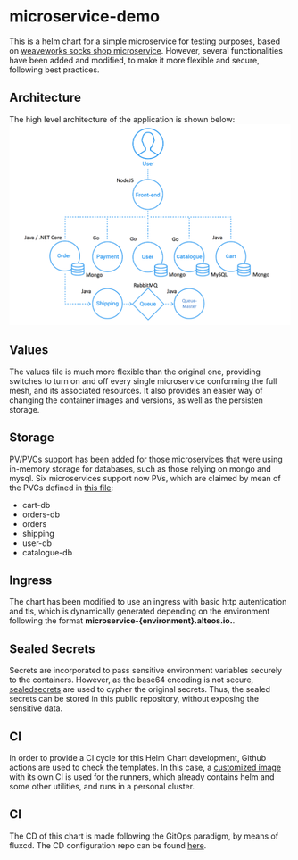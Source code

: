 # microservice-demo

This is a helm chart for a simple microservice for testing purposes, based on [weaveworks socks shop microservice](https://github.com/microservices-demo/microservices-demo). However, several functionalities have been added and modified, to make it more flexible and secure, following best practices.

## Architecture
The high level architecture of the application is shown below:
![Architecture](https://github.com/microservices-demo/microservices-demo.github.io/blob/HEAD/assets/Architecture.png)

## Values

The values file is much more flexible than the original one, providing switches to turn on and off every single microservice conforming the full mesh, and its associated resources. It also provides an easier way of changing the container images and versions, as well as the persisten storage.


## Storage
PV/PVCs support has been added for those microservices that were using in-memory storage for databases, such as those relying on mongo and mysql. Six microservices support now PVs, which are claimed by mean of the PVCs defined in [this file]():
* cart-db
* orders-db
* orders
* shipping
* user-db
* catalogue-db

## Ingress
The chart has been modified to use an ingress with basic http autentication and tls, which is dynamically generated depending on the environment following the format **microservice-{environment}.alteos.io.**.

## Sealed Secrets
Secrets are incorporated to pass sensitive environment variables securely to the containers. However, as the base64 encoding is not secure, [sealedsecrets](https://github.com/bitnami-labs/sealed-secrets) are used to cypher the original secrets. Thus, the sealed secrets can be stored in this public repository, without exposing the sensitive data.

## CI
In order to provide a CI cycle for this Helm Chart development, Github actions are used to check the templates. In this case, a [customized image](https://github.com/mifonpe/github-runner) with its own CI is used for the runners, which already contains helm and some other utilities, and runs in a personal cluster. 
## CI
The CD of this chart is made following the GitOps paradigm, by means of fluxcd. The CD configuration repo can be found [here](https://github.com/mifonpe/alteos-microservice).


